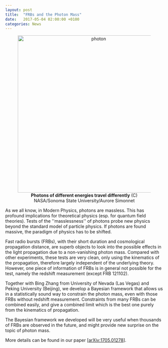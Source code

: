 ```yaml
---
layout: post
title:  "FRBs and the Photon Mass"
date:   2017-05-04 02:00:00 +0100
categories: News
---
```


<figure>
<center>
<img src="http://os4elridr.bkt.clouddn.com/17-7-7/98104129.jpg" align="middle" alt="photon" style="width: 500px;"/></center>
<figcaption><center><b>Photons of different energies travel differently</b> (C) NASA/Sonoma State University/Aurore Simonnet</center></figcaption>
</figure>

As we all know, in Modern Physics, photons are massless. This has profound
implications for theoretical physics (esp. for quantum field theories).  Tests
of the ''masslessness'' of photons probe new physics beyond the standard model
of particle physics. If photons are found massive, the paradigm of physics has
to be shifted.

Fast radio bursts (FRBs), with their short duration and cosmological
propagation distance, are superb objects to look into the possible effects in
the light propagation due to a non-vanishing photon mass. Compared with other
experiments, these tests are very clean, only using the kinematics of the
propagation, therefore largely independent of the underlying theory. However,
one piece of information of FRBs is in general not possible for the test,
namely the redshift measurement (except FRB 121102). 

Together with Bing Zhang from University of Nevada (Las Vegas) and Peking
University (Beijing), we develop a Bayesian framework that allows us in a
statistically sound way to constrain the photon mass, even with those FRBs
without redshift measurement. Constraints from many FRBs can be combined
easily, and give a combined limit which is the best one purely from the
kinematics of propagation.  

The Bayesian framework we developed will be very useful when thousands of FRBs
are observed in the future, and might provide new surprise on the topic of
photon mass.

More details can be found in our paper [[arXiv:1705.01278](https://arxiv.org/abs/1705.01278)].



